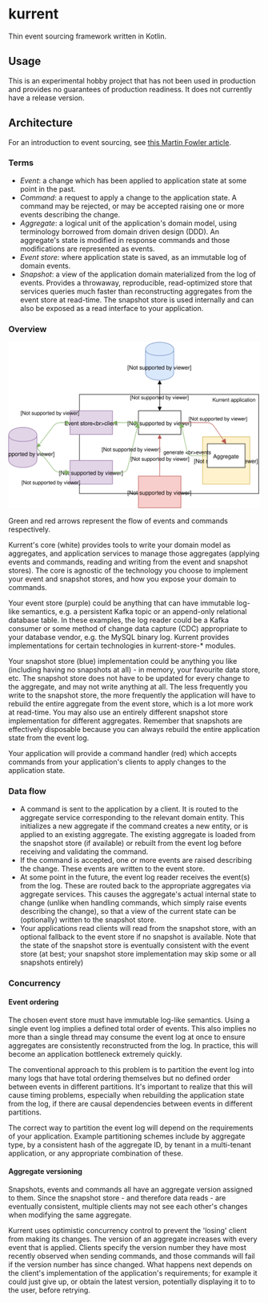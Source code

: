 # kurrent

Thin event sourcing framework written in Kotlin.

## Usage

This is an experimental hobby project that has not been used in production and provides no guarantees of production 
readiness. It does not currently have a release version.

## Architecture

For an introduction to event sourcing, see [this Martin Fowler article](https://martinfowler.com/eaaDev/EventSourcing.html). 

### Terms

- *Event*: a change which has been applied to application state at some point in the past. 
- *Command*: a request to apply a change to the application state. A command may be rejected, or may be accepted raising
  one or more events describing the change. 
- *Aggregate*: a logical unit of the application's domain model, using terminology borrowed from domain driven design (DDD). 
  An aggregate's state is modified in response commands and those modifications are represented as events. 
- *Event store*: where application state is saved, as an immutable log of domain events.
- *Snapshot*: a view of the application domain materialized from the log of events. Provides a throwaway, reproducible, 
  read-optimized store that services queries much faster than reconstructing aggregates from the event store at read-time.
  The snapshot store is used internally and can also be exposed as a read interface to your application.    

### Overview

![Architecture diagram](./architecture-diagram.svg)

Green and red arrows represent the flow of events and commands respectively.

Kurrent's core (white) provides tools to write your domain model as aggregates, and application services to manage those 
aggregates (applying events and commands, reading and writing from the event and snapshot stores). 
The core is agnostic of the technology you choose to implement your event and snapshot stores, and how you expose your
domain to commands.

Your event store (purple) could be anything that can have immutable log-like semantics, e.g. a persistent Kafka topic or
an append-only relational database table. In these examples, the log reader could be a Kafka consumer or some method of
change data capture (CDC) appropriate to your database vendor, e.g. the MySQL binary log. Kurrent provides 
implementations for certain technologies in kurrent-store-* modules.

Your snapshot store (blue) implementation could be anything you like (including having no snapshots at all) - in memory, 
your favourite data store, etc. The snapshot store does not have to be updated for every change to the aggregate, and
may not write anything at all. The less frequently you write to the snapshot store, the more frequently the application
will have to rebuild the entire aggregate from the event store, which is a lot more work at read-time. You may also use
an entirely different snapshot store implementation for different aggregates. Remember that snapshots are effectively
disposable because you can always rebuild the entire application state from the event log.

Your application will provide a command handler (red) which accepts commands from your application's clients to apply
changes to the application state.

### Data flow

- A command is sent to the application by a client. It is routed to the aggregate service corresponding to the relevant
  domain entity. This initializes a new aggregate if the command creates a new entity, or is applied to an existing
  aggregate. The existing aggregate is loaded from the snapshot store (if available) or rebuilt from the event log
  before receiving and validating the command.
- If the command is accepted, one or more events are raised describing the change. These events are written to the
  event store.
- At some point in the future, the event log reader receives the event(s) from the log. These are routed back to the
  appropriate aggregates via aggregate services. This causes the aggregate's actual internal state to change (unlike
  when handling commands, which simply raise events describing the change), so that a view of the current state can be 
  (optionally) written to the snapshot store.
- Your applications read clients will read from the snapshot store, with an optional fallback to the event store if no
  snapshot is available. Note that the state of the snapshot store is eventually consistent with the event store (at 
  best; your snapshot store implementation may skip some or all snapshots entirely)
  
### Concurrency 

#### Event ordering

The chosen event store must have immutable log-like semantics. Using a single event log implies a defined total order of 
events. This also implies no more than a single thread may consume the event log at once to ensure aggregates are
consistently reconstructed from the log. In practice, this will become an application bottleneck extremely quickly.

The conventional approach to this problem is to partition the event log into many logs that have total ordering 
themselves but no defined order between events in different partitions. It's important to realize that this will cause 
timing problems, especially when rebuilding the application state from the log, if there are causal dependencies
between events in different partitions.

The correct way to partition the event log will depend on the requirements of your application. Example partitioning
schemes include by aggregate type, by a consistent hash of the aggregate ID, by tenant in a multi-tenant application, or
any appropriate combination of these.

#### Aggregate versioning

Snapshots, events and commands all have an aggregate version assigned to them. Since the snapshot store - and therefore
data reads - are eventually consistent, multiple clients may not see each other's changes when modifying the same
aggregate. 

Kurrent uses optimistic concurrency control to prevent the 'losing' client from making its changes. The
version of an aggregate increases with every event that is applied. Clients specify the version number they have most
recently observed when sending commands, and those commands will fail if the version number has since changed. What
happens next depends on the client's implementation of the application's requirements; for example it could just give
up, or obtain the latest version, potentially displaying it to to the user, before retrying.
